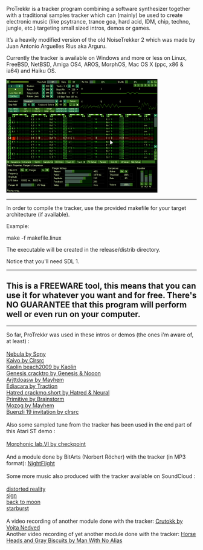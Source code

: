 ProTrekkr is a tracker program combining a software synthesizer together with
a traditional samples tracker which can (mainly) be used to create electronic music
(like psytrance, trance goa, hard acid, IDM, chip, techno, jungle, etc.)
targeting small sized intros, demos or games.

It’s a heavily modified version of the old NoiseTrekker 2 which was made by
Juan Antonio Arguelles Rius aka Arguru.

Currently the tracker is available on Windows and more or less on Linux, FreeBSD, NetBSD, Amiga OS4, AROS, MorphOS, Mac OS X (ppc, x86 & ia64) and Haiku OS.

![alt text](ptk.png)

---
In order to compile the tracker, use the provided makefile for your target architecture (if available).

Example:

make -f makefile.linux

The executable will be created in the release/distrib directory.

Notice that you'll need SDL 1.

---
This is a FREEWARE tool, this means that you can use it for whatever you want and for free.
There's NO GUARANTEE that this program will perform well or even run on your computer.
-

---
So far, ProTrekkr was used in these intros or demos (the ones i'm aware of, at least) :<br><br>
<a href="http://www.pouet.net/prod.php?which=51129" target=_parent>Nebula by Sqny</a><br>
<a href="http://www.pouet.net/prod.php?which=51286" target=_parent>Kaivo by Clrsrc</a><br>
<a href="http://www.pouet.net/prod.php?which=52876" target=_parent>Kaolin beach2009 by Kaolin</a><br>
<a href="http://www.pouet.net/prod.php?which=53473" target=_parent>Genesis cracktro by Genesis & Nooon</a><br>
<a href="http://www.pouet.net/prod.php?which=53496" target=_parent>Arjttdoasw by Mayhem</a><br>
<a href="http://www.pouet.net/prod.php?which=53897" target=_parent>Ediacara by Traction</a><br>
<a href="http://www.pouet.net/prod.php?which=54430" target=_parent>Hatred crackmo.short by Hatred & Neural</a><br>
<a href="http://www.pouet.net/prod.php?which=54589" target=_parent>Primitive by Brainstorm</a><br>
<a href="http://www.pouet.net/prod.php?which=55302" target=_parent>Mozog by Mayhem</a><br>
<a href="http://www.pouet.net/prod.php?which=55505" target=_parent>Buenzli 19 invitation by clrsrc</a><br>
<br>Also some sampled tune from the tracker has been used in the end part of this Atari ST demo :<br><br>
<a href="http://www.pouet.net/prod.php?which=50486" target=_parent>Morphonic lab.VI by checkpoint</a><br>
<br>And a module done by BitArts (Norbert Röcher) with the tracker (in MP3 format): <a href="https://hitchhikr.net/bitarts%20-%20nightflight.mp3" target=_parent>NightFlight</a>
<br><br>Some more music also produced with the tracker available on SoundCloud :<br><br>
<a href="https://soundcloud.com/defraq79/distorted-reality" target=_parent>distorted reality</a><br>
<a href="https://soundcloud.com/defraq79/sign" target=_parent>sign</a><br>
<a href="https://soundcloud.com/defraq79/back-to-moon" target=_parent>back to moon</a><br>
<a href="https://soundcloud.com/defraq79/starburst" target=_parent>starburst</a><br>
<br>A video recording of another module done with the tracker: <a href="https://www.youtube.com/watch?v=N5Hr4uiPAZk" target=_parent>Crutokk by Vojta Nedved</a>
<br>Another video recording of yet another module done with the tracker: <a href="https://www.youtube.com/watch?v=XMvkCSP4eEs" target=_parent>Horse Heads and Gray Biscuits by Man With No Alias</a>

